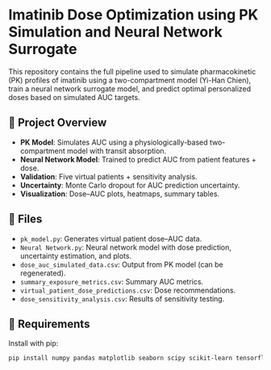 # Imatinib Dose Optimization using PK Simulation and Neural Network Surrogate

This repository contains the full pipeline used to simulate pharmacokinetic (PK) profiles of imatinib using a two-compartment model (Yi-Han Chien), train a neural network surrogate model, and predict optimal personalized doses based on simulated AUC targets.

## 🚀 Project Overview

- **PK Model**: Simulates AUC using a physiologically-based two-compartment model with transit absorption.
- **Neural Network Model**: Trained to predict AUC from patient features + dose.
- **Validation**: Five virtual patients + sensitivity analysis.
- **Uncertainty**: Monte Carlo dropout for AUC prediction uncertainty.
- **Visualization**: Dose–AUC plots, heatmaps, summary tables.

## 📂 Files

- `pk_model.py`: Generates virtual patient dose–AUC data.
- `Neural Network.py`: Neural network model with dose prediction, uncertainty estimation, and plots.
- `dose_auc_simulated_data.csv`: Output from PK model (can be regenerated).
- `summary_exposure_metrics.csv`: Summary AUC metrics.
- `virtual_patient_dose_predictions.csv`: Dose recommendations.
- `dose_sensitivity_analysis.csv`: Results of sensitivity testing.

## 💾 Requirements

Install with pip:
```bash
pip install numpy pandas matplotlib seaborn scipy scikit-learn tensorflow
